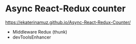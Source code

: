 # Async React-Redux counter
https://ekaterinamuz.github.io/Async-React-Redux-Counter/

* Middleware Redux (thunk)
* devToolsEnhancer

